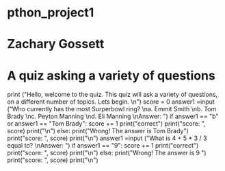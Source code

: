 # pthon_project1
# Zachary Gossett
# A quiz asking a variety of questions
print ("Hello, welcome to the quiz. This quiz will ask a variety of questions, on a different number of topics. Lets begin. \n")
score = 0
answer1 =input ("Who currently has the most Surperbowl ring? \na. Emmit Smith \nb. Tom Brady \nc. Peyton Manning \nd. Eli Manning \nAnswer: ")
if answer1 == "b" or answer1 == "Tom Brady":
    score += 1
    print("correct")
    print("score: ", score)
    print("\n")
else:
    print("Wrong! The answer is Tom Brady")
    print("score: ", score)
    print("\n")
answer1 =input ("What is 4 + 5 * 3 / 3 equal to? \nAnswer: ")
if answer1 == "9":
    score += 1
    print("correct")
    print("score: ", score)
    print("\n")
else:
    print("Wrong! The answer is 9 ")
    print("score: ", score)
    print("\n")

     
